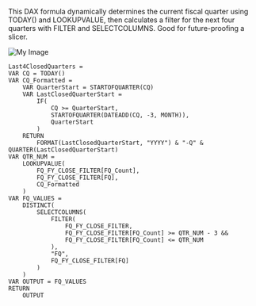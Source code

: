 This DAX formula dynamically determines the current fiscal quarter using TODAY() and LOOKUPVALUE, then calculates a filter for the next four quarters with FILTER and SELECTCOLUMNS. Good for future-proofing a slicer. 


![My Image](images/)


```dax
Last4ClosedQuarters = 
VAR CQ = TODAY()
VAR CQ_Formatted = 
    VAR QuarterStart = STARTOFQUARTER(CQ)
    VAR LastClosedQuarterStart = 
        IF(
            CQ >= QuarterStart,
            STARTOFQUARTER(DATEADD(CQ, -3, MONTH)),
            QuarterStart
        )
    RETURN
        FORMAT(LastClosedQuarterStart, "YYYY") & "-Q" & QUARTER(LastClosedQuarterStart)
VAR QTR_NUM = 
    LOOKUPVALUE(
        FQ_FY_CLOSE_FILTER[FQ_Count],
        FQ_FY_CLOSE_FILTER[FQ],
        CQ_Formatted
    )
VAR FQ_VALUES = 
    DISTINCT(
        SELECTCOLUMNS(
            FILTER(
                FQ_FY_CLOSE_FILTER,
                FQ_FY_CLOSE_FILTER[FQ_Count] >= QTR_NUM - 3 &&
                FQ_FY_CLOSE_FILTER[FQ_Count] <= QTR_NUM
            ),
            "FQ",
            FQ_FY_CLOSE_FILTER[FQ]
        )
    )
VAR OUTPUT = FQ_VALUES
RETURN
    OUTPUT
